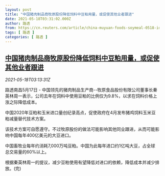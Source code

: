 ```yaml
---
layout: post
title: "中国猪肉制品商牧原股份降低饲料中豆粕用量，或促使其他业者跟进"
date: 2021-05-18T03:31:02.000Z
author: 路透
from: https://cn.reuters.com/article/china-muyuan-foods-soymeal-0518-idCNKCS2CZ085
tags: [ 路透 ]
categories: [ 路透 ]
---
```

<!--1621308662000-->
[中国猪肉制品商牧原股份降低饲料中豆粕用量，或促使其他业者跟进](https://cn.reuters.com/article/china-muyuan-foods-soymeal-0518-idCNKCS2CZ085)
------

<div>
<div><i>2021-05-18T03:13:31Z</i></div><p>路透南昌5月17日 - 中国领先的猪肉制品生产商--牧原食品股份有限公司董事长秦英林周一表示，公司去年在饲料中使用豆粕的比例仅为9.8%，以求在饲料价格上涨之际降低成本。</p><p>中国2020年豆粕和玉米进口量创纪录高点，促使政府在4月发布猪鸡饲料玉米豆粕减量替代技术方案。</p><p>该技术方案可自愿遵守。不过牧原股份的做法可能影响其他同业跟进，从而可能影响中国每年400亿美元的大豆进口。</p><p>中国畜牧业每年约消耗7,000万吨豆粕。中国为此每年进口约1亿吨大豆，占全球总交易量的60%以上。</p><p>根据秦英林周一的提议，减少豆粕使用有望降低对进口的依赖，降低成本并减少排放。(完)</p>
</div>
